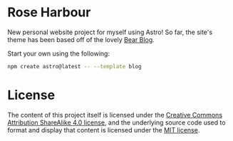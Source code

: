 # Rose Harbour

New personal website project for myself using Astro!
So far, the site's theme has been based off of the lovely [Bear Blog](https://github.com/HermanMartinus/bearblog/).

Start your own using the following:

```sh
npm create astro@latest -- --template blog
```

# License

The content of this project itself is licensed under the
[Creative Commons Attribution ShareAlike 4.0 license](https://creativecommons.org/licenses/by-sa/4.0/),
and the underlying source code used to format and
display that content is licensed under the [MIT license](/LICENSE.md).
